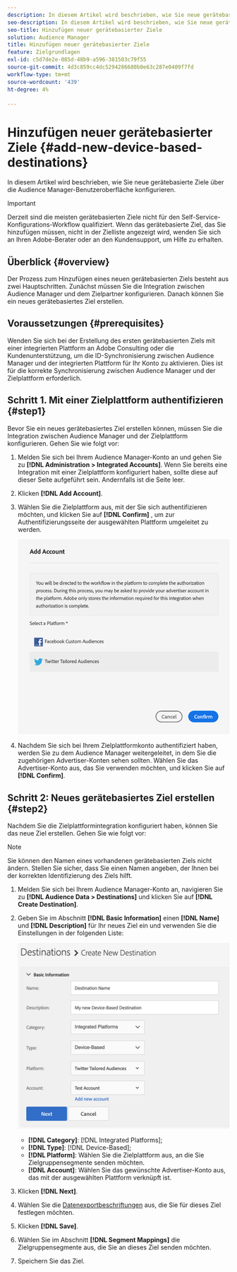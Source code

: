 ```yaml
---
description: In diesem Artikel wird beschrieben, wie Sie neue gerätebasierte Ziele über die Audience Manager-Benutzeroberfläche konfigurieren.
seo-description: In diesem Artikel wird beschrieben, wie Sie neue gerätebasierte Ziele über die Audience Manager-Benutzeroberfläche konfigurieren.
seo-title: Hinzufügen neuer gerätebasierter Ziele
solution: Audience Manager
title: Hinzufügen neuer gerätebasierter Ziele
feature: Zielgrundlagen
exl-id: c5d7de2e-085d-48b9-a596-381503c79f55
source-git-commit: 4d3c859cc4dc5294286680b0e63c287e0409f7fd
workflow-type: tm+mt
source-wordcount: '439'
ht-degree: 4%

---
```


# Hinzufügen neuer gerätebasierter Ziele {#add-new-device-based-destinations}

In diesem Artikel wird beschrieben, wie Sie neue gerätebasierte Ziele über die Audience Manager-Benutzeroberfläche konfigurieren.

>[!IMPORTANT]
>
>Derzeit sind die meisten gerätebasierten Ziele nicht für den Self-Service-Konfigurations-Workflow qualifiziert. Wenn das gerätebasierte Ziel, das Sie hinzufügen müssen, nicht in der Zielliste angezeigt wird, wenden Sie sich an Ihren Adobe-Berater oder an den Kundensupport, um Hilfe zu erhalten.

## Überblick {#overview}

Der Prozess zum Hinzufügen eines neuen gerätebasierten Ziels besteht aus zwei Hauptschritten. Zunächst müssen Sie die Integration zwischen Audience Manager und dem Zielpartner konfigurieren. Danach können Sie ein neues gerätebasiertes Ziel erstellen.

## Voraussetzungen {#prerequisites}

Wenden Sie sich bei der Erstellung des ersten gerätebasierten Ziels mit einer integrierten Plattform an Adobe Consulting oder die Kundenunterstützung, um die ID-Synchronisierung zwischen Audience Manager und der integrierten Plattform für Ihr Konto zu aktivieren. Dies ist für die korrekte Synchronisierung zwischen Audience Manager und der Zielplattform erforderlich.

## Schritt 1. Mit einer Zielplattform authentifizieren {#step1}

Bevor Sie ein neues gerätebasiertes Ziel erstellen können, müssen Sie die Integration zwischen Audience Manager und der Zielplattform konfigurieren. Gehen Sie wie folgt vor:

1. Melden Sie sich bei Ihrem Audience Manager-Konto an und gehen Sie zu **[!DNL Administration > Integrated Accounts]**. Wenn Sie bereits eine Integration mit einer Zielplattform konfiguriert haben, sollte diese auf dieser Seite aufgeführt sein. Andernfalls ist die Seite leer.
1. Klicken **[!DNL Add Account]**.
1. Wählen Sie die Zielplattform aus, mit der Sie sich authentifizieren möchten, und klicken Sie auf **[!DNL Confirm]** , um zur Authentifizierungsseite der ausgewählten Plattform umgeleitet zu werden.

   ![integrierte Plattformen](assets/dbd-integrated-platforms.png)

1. Nachdem Sie sich bei Ihrem Zielplattformkonto authentifiziert haben, werden Sie zu dem Audience Manager weitergeleitet, in dem Sie die zugehörigen Advertiser-Konten sehen sollten. Wählen Sie das Advertiser-Konto aus, das Sie verwenden möchten, und klicken Sie auf **[!DNL Confirm]**.

## Schritt 2: Neues gerätebasiertes Ziel erstellen {#step2}

Nachdem Sie die Zielplattformintegration konfiguriert haben, können Sie das neue Ziel erstellen. Gehen Sie wie folgt vor:

>[!NOTE]
>
>Sie können den Namen eines vorhandenen gerätebasierten Ziels nicht ändern. Stellen Sie sicher, dass Sie einen Namen angeben, der Ihnen bei der korrekten Identifizierung des Ziels hilft.

1. Melden Sie sich bei Ihrem Audience Manager-Konto an, navigieren Sie zu **[!DNL Audience Data > Destinations]** und klicken Sie auf **[!DNL Create Destination]**.
1. Geben Sie im Abschnitt **[!DNL Basic Information]** einen **[!DNL Name]** und **[!DNL Description]** für Ihr neues Ziel ein und verwenden Sie die Einstellungen in der folgenden Liste:

   ![Setup](assets/dbd-new-basic.png)

   * **[!DNL Category]**: [!DNL Integrated Platforms];
   * **[!DNL Type]**:  [!DNL Device-Based];
   * **[!DNL Platform]**: Wählen Sie die Zielplattform aus, an die Sie Zielgruppensegmente senden möchten.
   * **[!DNL Account]**: Wählen Sie das gewünschte Advertiser-Konto aus, das mit der ausgewählten Plattform verknüpft ist.
1. Klicken **[!DNL Next]**.
1. Wählen Sie die [Datenexportbeschriftungen](/help/using/features/data-export-controls.md#controls-labels) aus, die Sie für dieses Ziel festlegen möchten.
1. Klicken **[!DNL Save]**.
1. Wählen Sie im Abschnitt **[!DNL Segment Mappings]** die Zielgruppensegmente aus, die Sie an dieses Ziel senden möchten.
1. Speichern Sie das Ziel.
